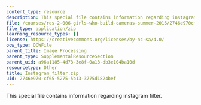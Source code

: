 ```yaml
---
content_type: resource
description: This special file contains information regarding instagram filter.
file: /courses/res-2-006-girls-who-build-cameras-summer-2016/2746e970cf6552755b133775d1824bef_Instagram_filter.zip
file_type: application/zip
learning_resource_types: []
license: https://creativecommons.org/licenses/by-nc-sa/4.0/
ocw_type: OCWFile
parent_title: Image Processing
parent_type: SupplementalResourceSection
parent_uid: a96a1185-4d73-3e8f-0a13-db3e104ba10d
resourcetype: Other
title: Instagram_filter.zip
uid: 2746e970-cf65-5275-5b13-3775d1824bef
---
```

This special file contains information regarding instagram filter.